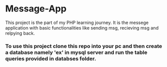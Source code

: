 # Message-App
This project is the part of my PHP learning journey. It is the messege application with basic functionalities like sending msg, recieving msg and relpying back.

### To use this project clone this repo into your pc and then create a database namely 'ex' in mysql server and run the table queries provided in databses folder.
